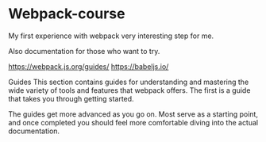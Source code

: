 # Webpack-course

My first experience with webpack very interesting step for me.

Also documentation for those who want to try.

https://webpack.js.org/guides/
https://babeljs.io/

Guides
This section contains guides for understanding and mastering the wide variety of tools and features that webpack offers. The first is a guide that takes you through getting started.

The guides get more advanced as you go on. Most serve as a starting point, and once completed you should feel more comfortable diving into the actual documentation.
